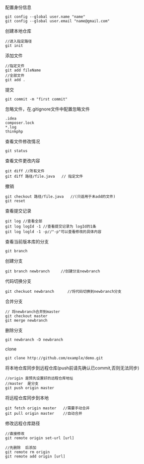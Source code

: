 <!--
author: King
head: http://pingodata.qiniudn.com/jockchou-avatar.jpg
date: 2017-09-04
title: Git常用命令
tags: Git
images: 
category: Git
status: publish
summary: Git常用命令
-->

配置身份信息
```
git config --global user.name "name"
git config --global user.email "name@gmail.com"
```

创建本地仓库
```
//进入指定路径
git init
```

添加文件
```
//指定文件
git add fileName
//全部文件
git add .
```

提交

```
git commit -m "first commit"
```

忽略文件，在.gitignore文件中配置忽略文件
```
.idea
composer.lock
*.log
thinkphp
```

查看文件修改情况
```
git status
```

查看文件更改内容
```
git diff //所有文件
git diff 路径/file.java   // 指定文件
```

撤销
```
git checkout 路径/file.java   //(只适用于未add的文件)
git reset
```

查看提交记录
```
git log //查看全部
git log logId -1 //查看提交记录为 logId的1条
git log logld -1 -p//"-p"可以查看修改的具体内容
```

查看当前版本库的分支
```
git branch
```

创建分支
```
git branch newbranch     //创建分支newbranch
```

代码切换分支
```
git checkuot newbranch      //将代码切换到newbranch分支
```

合并分支
```
// 将newbranch合并到master
git checkout master
git merge newbranch
```

删除分支
```
git newbranch -D newbranch
```

clone
```
git clone http://github.com/example/demo.git
```

将本地仓库同步到远程仓库(push前请先确认已commit,否则无法同步)
```
//origin 是预先设置好的远程仓库地址
//master  是分支
git push origin master
```

将远程仓库同步到本地
```
git fetch origin master   //需要手动合并
git pull origin master    //自动合并
```

修改远程仓库路径
```
//直接修改
git remote origin set-url [url]

//先删除  后添加
git remote rm origin   
git remote add origin [url]
```
